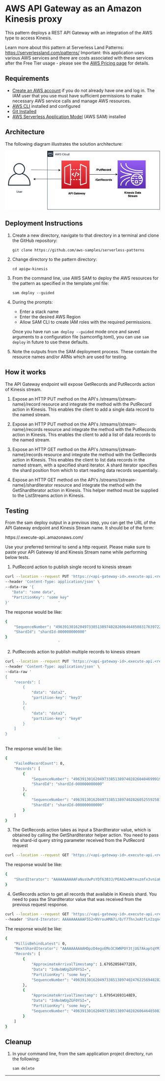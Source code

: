 # AWS API Gateway as an Amazon Kinesis proxy 

This pattern deploys a REST API Gateway with an integration of the AWS type to access Kinesis.

Learn more about this pattern at Serverless Land Patterns: https://serverlessland.com/patterns/
Important: this application uses various AWS services and there are costs associated with these services after the Free Tier usage - please see the [AWS Pricing page](https://aws.amazon.com/pricing/) for details.

## Requirements

* [Create an AWS account](https://portal.aws.amazon.com/gp/aws/developer/registration/index.html) if you do not already have one and log in. The IAM user that you use must have sufficient permissions to make necessary AWS service calls and manage AWS resources.
* [AWS CLI](https://docs.aws.amazon.com/cli/latest/userguide/install-cliv2.html) installed and configured
* [Git Installed](https://git-scm.com/book/en/v2/Getting-Started-Installing-Git)
* [AWS Serverless Application Model](https://docs.aws.amazon.com/serverless-application-model/latest/developerguide/serverless-sam-cli-install.html) (AWS SAM) installed

## Architecture 
The following diagram illustrates the solution architecture:

![Architecture Diagram](APIGW-Kinesis.png)

## Deployment Instructions

1. Create a new directory, navigate to that directory in a terminal and clone the GitHub repository:
    ```
    git clone https://github.com/aws-samples/serverless-patterns
    ```
1. Change directory to the pattern directory:
    ```
    cd apigw-kinesis
    ```
1. From the command line, use AWS SAM to deploy the AWS resources for the pattern as specified in the template.yml file:
    ```
    sam deploy --guided
    ```
1. During the prompts:
    * Enter a stack name
    * Enter the desired AWS Region
    * Allow SAM CLI to create IAM roles with the required permissions.

    Once you have run `sam deploy --guided` mode once and saved arguments to a configuration file (samconfig.toml), you can use `sam deploy` in future to use these defaults.

1. Note the outputs from the SAM deployment process. These contain the resource names and/or ARNs which are used for testing.

## How it works

The API Gateway endpoint will expose GetRecords and PutRecords action of Kinesis stream.

1. Expose an HTTP PUT method on the API's /streams/{stream-name}/record resource and integrate the method with the PutRecord action in Kinesis. This enables the client to add a single data record to the named stream.

2. Expose an HTTP PUT method on the API's /streams/{stream-name}/records resource and integrate the method with the PutRecords action in Kinesis. This enables the client to add a list of data records to the named stream.

3. Expose an HTTP GET method on the API's /streams/{stream-name}/records resource and integrate the method with the GetRecords action in Kinesis. This enables the client to list data records in the named stream, with a specified shard iterator. A shard iterator specifies the shard position from which to start reading data records sequentially.

4. Expose an HTTP GET method on the API's /streams/{stream-name}/sharditerator resource and integrate the method with the GetShardIterator action in Kinesis. This helper method must be supplied to the ListStreams action in Kinesis.

## Testing

From the sam deploy output in a previous step, you can get the URL of the API Gateway endpoint and Kinesis Stream name. It should be of the form:

https://<api-gateway-id>.execute-api.<region>.amazonaws.com/<stage>
 
Use your preferred terminal to send a http request. Please make sure to paste your API Gateway Id and Kinesis Stream name while performing below tests.

1. PutRecord action to publish single record to kinesis stream

```bash
curl --location --request PUT 'https://<api-gateway-id>.execute-api.<region>.amazonaws.com/dev/streams/{Kinesisstream-name}/record' \
--header 'Content-Type: application/json' \
--data-raw '{
   "Data": "some data",
   "PartitionKey": "some key"
}'                      '
```

The response would be like:

```bash
{
    "SequenceNumber": "49639130162049733851389740282606464850831763972233887746",
    "ShardId": "shardId-000000000000"
}
                        '
```
2. PutRecords action to publish multiple records to kinesis stream

```bash
curl --location --request PUT 'https://<api-gateway-id>.execute-api.<region>.amazonaws.com/dev/streams/{Kinesisstream-name}/records' \
--header 'Content-Type: application/json' \
--data-raw '
{
    "records": [
        {
            "data": "data2",
            "partition-key": "key3"
        },
        {
            "data": "data3",
            "partition-key": "key4"
        }
    ]
}
                        '
```

The response would be like:

```bash
{
    "FailedRecordCount": 0,
    "Records": [
        {
            "SequenceNumber": "49639130162049733851389740282604046999192533064617033730",
            "ShardId": "shardId-000000000000"
        },
        {
            "SequenceNumber": "49639130162049733851389740282605255925012147693791739906",
            "ShardId": "shardId-000000000000"
        }
    ]
}
```

3. The GetRecords action takes as input a ShardIterator value, which is obtained by calling the GetShardIterator helper action. You need to pass the shard-id query string parameter received from the PutRecord request 

```bash
curl --location --request GET 'https://<api-gateway-id>.execute-api.<region>.amazonaws.com/dev/streams/{Kinesisstream-name}/sharditerator?shard-id=shardId-000000000000'
```

The response would be like:

```bash
{
    "ShardIterator": "AAAAAAAAAAFaNusUwPsYDf6383J/PEA82wHKteuzmfx3vniaKWWn1h+W28dPVY4e4Wpb0vQUXVG6GVzPYel2jXQ8SXpLAhO8rbJMMjFGI6Kc5x0vC5c8JDuWa1LCJvbFKbZQJlma2mrNtl2d2pAs3ySHwYKR/BDKziOrBYT27FzJW1/ZPvyrR/9ZWG3IxGnqJiIC2X8jCnvRgKBVA/tabW9MNjfRB1AASbqQRb8ZZG1PGjNkqupYnS+sJ39h7bhImtrlu1tzYWrSgYXDIUbgCgGoFii1ZioM"
}
```

4. GetRecords action to get all records that available in Kinesis shard. You need to pass the ShardIterator value that was received from the previous request response.

```bash
curl --location --request GET 'https://<api-gateway-id>.execute-api.<region>.amazonaws.com/dev/streams/{Kinesisstream-name}/records' \
--header 'Shard-Iterator: AAAAAAAAAAF5S2+NVrouHMA7i/0/f7ThnJeAtfLn2zqn4yY+Rnjg2aA9mkA9cqrdHeaDhkCpAuAlMbAHjle8/5rZBbqsCwMpVVtFONatqMDWH8CRSBjnOIymovdm6lxKJkLIgZvDTQ/Q4FeC2OUuEbukPKMUk+d1kAmeopkiXZewpNljqE6FGK7taOLQZDN6eZrYP7u6WasRWem64ond+edEMpBraxUUQRvsDHSKeNHATKo9B8Ihz+VjRscraRile8egdO6CZwE='
```

The response would be like:

```bash
{
    "MillisBehindLatest": 0,
    "NextShardIterator": "AAAAAAAAAAHDpzD4egvEMo3CXWNPOY3tjUG7AkaptqYMiGqbk4nM5aL+ZUktCezFEZN2Y4dznfvdTI6Cx1UiDqdlgFMW9WGPy3pYyS3n12oLzl1+k4u0smTjEJONCGjYMzd6vGY29aeIznleyNOJVbwePwuBsvlsSQKpV9uv6f0HBgZ8ZrOfYWZqoTV+4NyL6/KDakFn/C7L6cKIE/fvsCVJVema+uT2Mx8o2jpbzkSUNqGk0khlxEagF58ykPiVjuoDVT/6nNjqnkOVEcg16Wd00jaBIKgZ",
    "Records": [
        {
            "ApproximateArrivalTimestamp": 1.679520584772E9,
            "Data": "InNvbWUgZGF0YSI=",
            "PartitionKey": "some key",
            "SequenceNumber": "49639130162049733851389740247622569482822174383871623170"
        },
        {
            "ApproximateArrivalTimestamp": 1.679541693148E9,
            "Data": "InNvbWUgZGF0YSI=",
            "PartitionKey": "some key",
            "SequenceNumber": "49639130162049733851389740282606464850831763972233887746"
        }
    ]
}

```
## Cleanup

1. In your command line, from the sam application project directory, run the following:
    ```bash
    sam delete

    ```
----

